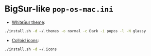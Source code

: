 # BigSur-like `pop-os-mac.ini`

- [WhiteSur theme](https://github.com/vinceliuice/WhiteSur-gtk-theme):

```sh
./install.sh -d ~/.themes -o normal -c Dark -i popos -l -N glassy
```

- [Colloid icons](https://github.com/vinceliuice/Colloid-icon-theme):

```sh
./install.sh -d ~/.icons
```

